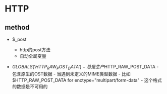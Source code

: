 # HTTP
## method
- $\_post
	- http的post方法
	- 自动全局变量

- $GLOBALS['HTTP_RAW_POST_DATA']
		- 总是生产$HTTP_RAW_POST_DATA
			- 包含原生的OST数据
		- 当遇到未定义的MIME类型数据
			- 比如$HTTP_RAW_POST_DATA  for  enctype="multipart/form-data"
				- 这个格式的数据是不可用的